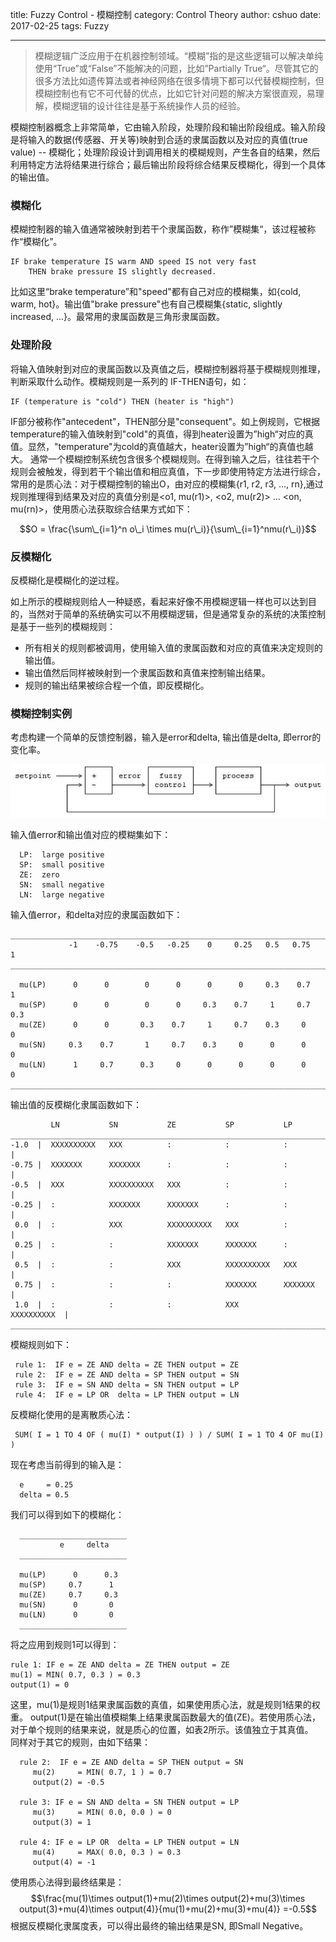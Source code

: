 title: Fuzzy Control - 模糊控制
category: Control Theory
author: cshuo
date: 2017-02-25
tags: Fuzzy

---
> 模糊逻辑广泛应用于在机器控制领域。“模糊”指的是这些逻辑可以解决单纯使用“True”或“False”不能解决的问题，比如”Partially True“。尽管其它的很多方法比如遗传算法或者神经网络在很多情境下都可以代替模糊控制，但模糊控制也有它不可代替的优点，比如它针对问题的解决方案很直观，易理解，模糊逻辑的设计往往是基于系统操作人员的经验。

<!-- more -->

模糊控制器概念上非常简单，它由输入阶段，处理阶段和输出阶段组成。输入阶段是将输入的数据(传感器、开关等)映射到合适的隶属函数以及对应的真值(true value) -- 模糊化；处理阶段设计到调用相关的模糊规则，产生各自的结果，然后利用特定方法将结果进行综合；最后输出阶段将综合结果反模糊化，得到一个具体的输出值。

### 模糊化
模糊控制器的输入值通常被映射到若干个隶属函数，称作”模糊集“，该过程被称作“模糊化”。
```
IF brake temperature IS warm AND speed IS not very fast
    THEN brake pressure IS slightly decreased.
```
比如这里“brake temperature”和"speed"都有自己对应的模糊集，如{cold, warm, hot}。输出值"brake pressure"也有自己模糊集{static, slightly increased, ...}。最常用的隶属函数是三角形隶属函数。

### 处理阶段
将输入值映射到对应的隶属函数以及真值之后，模糊控制器将基于模糊规则推理，判断采取什么动作。模糊规则是一系列的 IF-THEN语句，如：
```
IF (temperature is "cold") THEN (heater is "high")
```
IF部分被称作"antecedent"，THEN部分是"consequent"。如上例规则，它根据temperature的输入值映射到"cold"的真值，得到heater设置为”high“对应的真值。显然，"temperature"为cold的真值越大，heater设置为”high“的真值也越大。 通常一个模糊控制系统包含很多个模糊规则。在得到输入之后，往往若干个规则会被触发，得到若干个输出值和相应真值，下一步即使用特定方法进行综合，常用的是质心法：对于模糊控制的输出O，由对应的模糊集{r1, r2, r3, ..., rn},通过规则推理得到结果及对应的真值分别是&lt;o1, mu(r1)&gt;, &lt;o2, mu(r2)&gt; ... &lt;on, mu(rn)&gt;，使用质心法获取综合结果方式如下：

$$O = \frac{\sum\_{i=1}^n o\_i \times mu(r\_i)}{\sum\_{i=1}^nmu(r\_i)}$$

### 反模糊化
反模糊化是模糊化的逆过程。

如上所示的模糊规则给人一种疑惑，看起来好像不用模糊逻辑一样也可以达到目的，当然对于简单的系统确实可以不用模糊逻辑，但是通常复杂的系统的决策控制是基于一些列的模糊规则：
* 所有相关的规则都被调用，使用输入值的隶属函数和对应的真值来决定规则的输出值。
* 输出值然后同样被映射到一个隶属函数和真值来控制输出结果。
* 规则的输出结果被综合程一个值，即反模糊化。


### 模糊控制实例
考虑构建一个简单的反馈控制器，输入是error和delta, 输出值是delta, 即error的变化率。

![](https://raw.githubusercontent.com/cshuo/bpic/master/fuzzy.JPG)

输入值error和输出值对应的模糊集如下：
```
  LP:  large positive
  SP:  small positive
  ZE:  zero
  SN:  small negative
  LN:  large negative
```
输入值error，和delta对应的隶属函数如下：
```
__________________________________________________________________________
             -1    -0.75    -0.5   -0.25    0     0.25   0.5   0.75     1
__________________________________________________________________________

  mu(LP)      0      0        0      0      0      0     0.3    0.7     1
  mu(SP)      0      0        0      0     0.3    0.7     1     0.7    0.3
  mu(ZE)      0      0       0.3    0.7     1     0.7    0.3     0      0
  mu(SN)     0.3    0.7       1     0.7    0.3     0      0      0      0
  mu(LN)      1     0.7      0.3     0      0      0      0      0      0
__________________________________________________________________________
```

输出值的反模糊化隶属函数如下：
```
         LN           SN           ZE           SP           LP
__________________________________________________________________________
-1.0  |  XXXXXXXXXX   XXX          :            :            :           |
-0.75 |  XXXXXXX      XXXXXXX      :            :            :           |
-0.5  |  XXX          XXXXXXXXXX   XXX          :            :           |
-0.25 |  :            XXXXXXX      XXXXXXX      :            :           |
 0.0  |  :            XXX          XXXXXXXXXX   XXX          :           |
 0.25 |  :            :            XXXXXXX      XXXXXXX      :           |
 0.5  |  :            :            XXX          XXXXXXXXXX   XXX         |
 0.75 |  :            :            :            XXXXXXX      XXXXXXX     |
 1.0  |  :            :            :            XXX          XXXXXXXXXX  |
__________________________________________________________________________
```
模糊规则如下：
```
 rule 1:  IF e = ZE AND delta = ZE THEN output = ZE
 rule 2:  IF e = ZE AND delta = SP THEN output = SN
 rule 3:  IF e = SN AND delta = SN THEN output = LP
 rule 4:  IF e = LP OR  delta = LP THEN output = LN
```
反模糊化使用的是离散质心法：
```
 SUM( I = 1 TO 4 OF ( mu(I) * output(I) ) ) / SUM( I = 1 TO 4 OF mu(I) )
```
现在考虑当前得到的输入是：
```
  e     = 0.25
  delta = 0.5
```
我们可以得到如下的模糊化：
```
  ________________________
           e     delta
  ________________________

  mu(LP)      0      0.3
  mu(SP)     0.7      1
  mu(ZE)     0.7     0.3
  mu(SN)      0       0
  mu(LN)      0       0
  ________________________
```
将之应用到规则1可以得到：
```
rule 1: IF e = ZE AND delta = ZE THEN output = ZE
mu(1) = MIN( 0.7, 0.3 ) = 0.3
output(1) = 0
```
这里，mu(1)是规则1结果隶属函数的真值，如果使用质心法，就是规则1结果的权重。
output(1)是在输出值模糊集上结果隶属函数最大的值(ZE)。若使用质心法，对于单个规则的结果来说，就是质心的位置，如表2所示。该值独立于其真值。</br>
同样对于其它的规则，由如下结果：
```
  rule 2:  IF e = ZE AND delta = SP THEN output = SN
     mu(2)     = MIN( 0.7, 1 ) = 0.7   
     output(2) = -0.5

  rule 3: IF e = SN AND delta = SN THEN output = LP
     mu(3)     = MIN( 0.0, 0.0 ) = 0
     output(3) = 1

  rule 4: IF e = LP OR  delta = LP THEN output = LN
     mu(4)     = MAX( 0.0, 0.3 ) = 0.3
     output(4) = -1
```

使用质心法得到最终结果是：
$$\frac{mu(1)\times output(1)+mu(2)\times output(2)+mu(3)\times output(3)+mu(4)\times output(4)}{mu(1)+mu(2)+mu(3)+mu(4)}
=-0.5$$
根据反模糊化隶属度表，可以得出最终的输出结果是SN, 即Small Negative。
